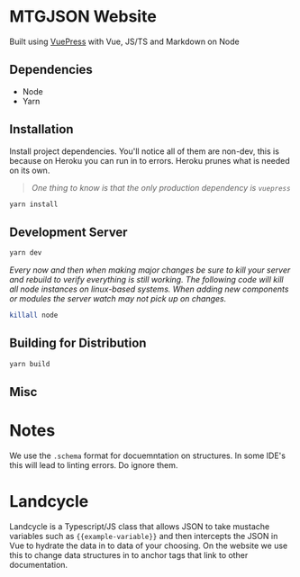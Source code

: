 # MTGJSON Website

Built using [VuePress](https://vuepress.vuejs.org/) with Vue, JS/TS and Markdown on Node

## Dependencies
- Node
- Yarn

## Installation

Install project dependencies. You'll notice all of them are non-dev, this is because on Heroku you can run in to errors. Heroku prunes what is needed on its own.

> _One thing to know is that the only production dependency is `vuepress`_

```sh
yarn install
```

## Development Server

```sh
yarn dev
```


_Every now and then when making major changes be sure to kill your server and rebuild to verify everything is still working. The following code will kill all node instances on linux-based systems. When adding new components or modules the server watch may not pick up on changes._

```sh
killall node
```

## Building for Distribution

```sh
yarn build
```

## Misc

# Notes

We use the `.schema` format for docuemntation on structures. In some IDE's this will lead to linting errors. Do ignore them.

# Landcycle

Landcycle is a Typescript/JS class that allows JSON to take mustache variables such as `{{example-variable}}` and then intercepts the JSON in Vue to hydrate the data in to data of your choosing. On the website we use this to change data structures in to anchor tags that link to other documentation.